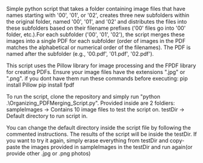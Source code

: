 Simple python script that takes a folder containing image files that have names starting with '00', '01', or '02', creates three new subfolders within the original folder, named '00', '01', and '02' and
distributes the files into these subfolders based on their filename prefixes ('00' files go into '00' folder, etc.).For each subfolder ('00', '01', '02'), the script merges these images into a single PDF for each subfolder (order of images in the PDF matches the alphabetical or numerical order of the filenames). The PDF is named after the subfolder (e.g., '00.pdf', '01.pdf', '02.pdf').

This script uses the Pillow library for image processing and the FPDF library for creating PDFs. Ensure your image files have the extensions ".jpg" or ".png".
if you dont have them run these commands before executing:
  pip install Pillow
  pip install fpdf

To run the script, clone the repository and simply run "python .\Organizing_PDFMerging_Script.py". 
Provided inside are 2 foldiers: 
  sampleImages   -> Contains 10 image files to test the script on.
  testDir        -> Default directory to run script in.

You can change the default directory inside the script file by following the commented instructions.
The results of the script will be inside the testDir. If you want to try it again, simply erase everything from testDir and copy-paste the images provided in sampleImages in the testDir and run again(or provide other .jpg or .png photos)
